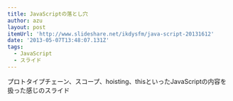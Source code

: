 ```yaml
---
title: JavaScriptの落とし穴
author: azu
layout: post
itemUrl: 'http://www.slideshare.net/ikdysfm/java-script-20131612'
date: '2013-05-07T13:48:07.131Z'
tags:
  - JavaScript
  - スライド
---
```

プロトタイプチェーン、スコープ、hoisting、thisといったJavaScriptの内容を扱った感じのスライド
